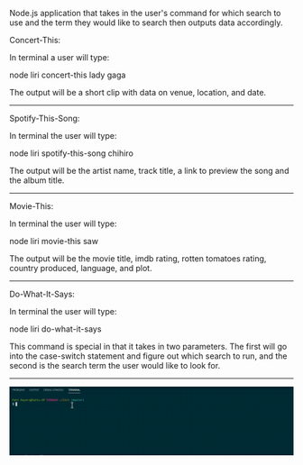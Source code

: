 Node.js application that takes in the user's command for which search to use and the term they would like to search then outputs data accordingly.



Concert-This:

In terminal a user will type: 

node liri concert-this lady gaga

The output will be a short clip with data on venue, location, and date.

-----------------------------------------------------------------------

Spotify-This-Song:

In terminal the user will type:

node liri spotify-this-song chihiro

The output will be the artist name, track title, a link to preview the song
and the album title.

-----------------------------------------------------------------------

Movie-This:

In terminal the user will type:

node liri movie-this saw

The output will be the movie title, imdb rating, rotten tomatoes rating, country produced, language, and plot.

-----------------------------------------------------------------------

Do-What-It-Says:

In terminal the user will type:

node liri do-what-it-says

This command is special in that it takes in two parameters. The first will go into the case-switch statement and figure out which search to run, and the second is the search term the user would like to look for.

-----------------------------------------------------------------------

![](liri.GIF)
